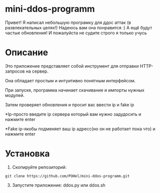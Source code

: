 # mini-ddos-programm
Привет!
Я написал небольшую програмку для ддос аттак (в развлекательных целях!)
Надеюсь вам она понравится :)
А ещё будут частые обновления!
И пожалуйста не судите строго я только учусь

# Описание

Это приложение представляет собой инструмент для отправки HTTP-запросов на сервер. 

Она обладает простым и интуитивно понятным интерфейсом.

При запуске, программа начинает скачивание и импорты нужных модулей. 

Затем проверяет обновления и просит вас ввести ip и fake ip

*Ip-просто введите ip сервера который вам нужно задудосить и нажмите enter

*Fake ip-якобы подменяет ваш ip адресс(но он не работает пока что) и нажмите enter

# Установка

1. Скопируйте репозиторий:
```
git clone https://github.com/POHel/mini-ddos-programm.git
```

3. Запустите приложение: 
ddos.py
или
ddos.sh
